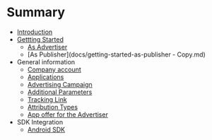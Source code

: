 # Summary

* [Introduction](README.md)
* [Gettting Started](gettting_started.md)
   * [As Advertiser](docs/getting-started-as-advertiser.md)
   * [As Publisher](docs/getting-started-as-publisher - Copy.md)
* General information
   * [Company account](docs/company_account.md)
   * [Applications](docs/Applications.md)
   * [Advertising Campaign](docs/advertising-campaign.md)
   * [Additional Parameters](docs/Additional-parameters.md)
   * [Tracking Link](docs/tracking-link.md)
   * [Attribution Types](docs/attribution-types.md)
   * [App offer for  the Advertiser](app_offer_for_advertiser.md)
* SDK Integration
   * [Android SDK](docs/Android-SDK.md)

